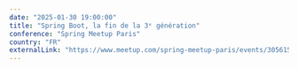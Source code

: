 ```yaml
---
date: "2025-01-30 19:00:00"
title: "Spring Boot, la fin de la 3ᵉ génération"
conference: "Spring Meetup Paris"
country: "FR"
externalLink: "https://www.meetup.com/spring-meetup-paris/events/305615350"
---
```


